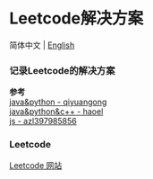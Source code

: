 # Leetcode解决方案

简体中文 | [English](./README-en.md)

### 记录Leetcode的解决方案
**参考**  
[java&python - qiyuangong](https://github.com/qiyuangong/leetcode)  
[java&python&c++ - haoel](https://github.com/haoel/leetcode)  
[js - azl397985856](https://github.com/azl397985856/leetcode)

### Leetcode
[Leetcode 网站](https://leetcode.com/)

